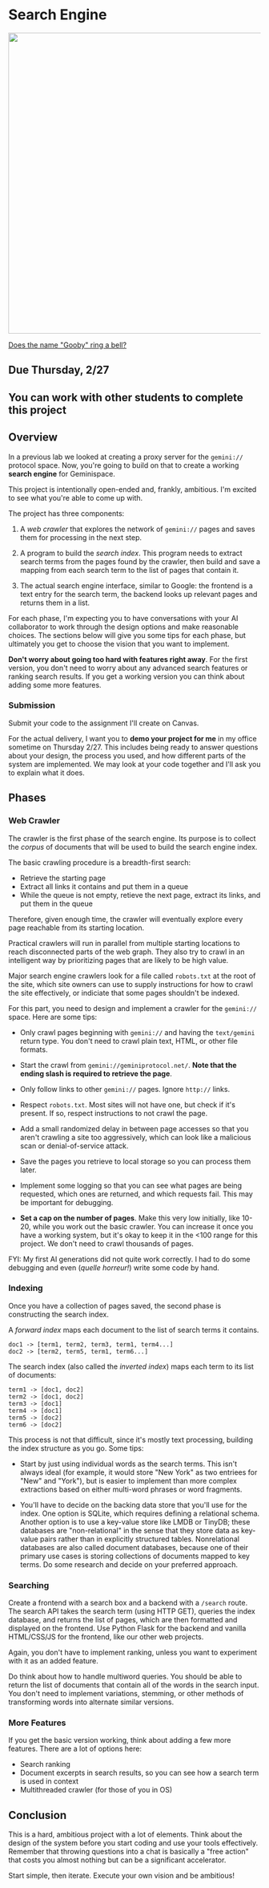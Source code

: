 # Search Engine

<img src="https://preview.redd.it/gooby-extension-for-chrome-and-opera-v0-5zpyl95ck2jd1.png?auto=webp&s=9d554952ab292f320ab3453d7438d84e6829bf0a" width="600px" />

[Does the name "Gooby" ring a bell?](https://www.youtube.com/watch?v=ZvkGDqlRCvY)

## Due Thursday, 2/27

## You can work with other students to complete this project

## Overview

In a previous lab we looked at creating a proxy server for the `gemini://` protocol space. Now, you're going to build on that to create a working **search engine** for Geminispace.

This project is intentionally open-ended and, frankly, ambitious. I'm excited to see what you're able to come up with.

The project has three components:

1. A *web crawler* that explores the network of `gemini://` pages and saves them for processing in the next step.

2. A program to build the *search index*. This program needs to extract search terms from the pages found by the crawler, then build and save a mapping from each search term to the list of pages that contain it.

3. The actual search engine interface, similar to Google: the frontend is a text entry for the search term, the backend looks up relevant pages and returns them in a list.

For each phase, I'm expecting you to have conversations with your AI collaborator to work through the design options and make reasonable choices. The sections below will give you some tips for each phase, but ultimately you get to choose the vision that you want to implement.

**Don't worry about going too hard with features right away**. For the first version, you don't need to worry about any advanced search features or ranking search results. If you get a working version you can think about adding some more features.

### Submission

Submit your code to the assignment I'll create on Canvas.

For the actual delivery, I want you to **demo your project for me** in my office sometime on Thursday 2/27. This includes being ready to answer questions about your design, the process you used, and how different parts of the system are implemented. We may look at your code together and I'll ask you to explain what it does.

## Phases

### Web Crawler

The crawler is the first phase of the search engine. Its purpose is to collect the *corpus* of documents that will be used to build the search engine index.

The basic crawling procedure is a breadth-first search:

- Retrieve the starting page
- Extract all links it contains and put them in a queue
- While the queue is not empty, retieve the next page, extract its links, and put them in the queue

Therefore, given enough time, the crawler will eventually explore every page reachable from its starting location.

Practical crawlers will run in parallel from multiple starting locations to reach disconnected parts of the web graph. They also try to crawl in an intelligent way by prioritizing pages that are likely to be high value.

Major search engine crawlers look for a file called `robots.txt` at the root of the site, which site owners can use to supply instructions for how to crawl the site effectively, or indiciate that some pages shouldn't be indexed.

For this part, you need to design and implement a crawler for the `gemini://` space. Here are some tips:

- Only crawl pages beginning with `gemini://` and having the `text/gemini` return type. You don't need to crawl plain text, HTML, or other file formats.

- Start the crawl from `gemini://geminiprotocol.net/`. **Note that the ending slash is required to retrieve the page**.

- Only follow links to other `gemini://` pages. Ignore `http://` links.

- Respect `robots.txt`. Most sites will not have one, but check if it's present. If so, respect instructions to not crawl the page.

- Add a small randomized delay in between page accesses so that you aren't crawling a site too aggressively, which can look like a malicious scan or denial-of-service attack.

- Save the pages you retrieve to local storage so you can process them later.

- Implement some logging so that you can see what pages are being requested, which ones are returned, and which requests fail. This may be important for debugging.

- **Set a cap on the number of pages**. Make this very low initially, like 10-20, while you work out the basic crawler. You can increase it once you have a working system, but it's okay to keep it in the <100 range for this project. We don't need to crawl thousands of pages.

FYI: My first AI generations did not quite work correctly. I had to do some debugging and even (*quelle horreur!*) write some code by hand.

### Indexing

Once you have a collection of pages saved, the second phase is constructing the search index.

A *forward index* maps each document to the list of search terms it contains.
```
doc1 -> [term1, term2, term3, term1, term4...]
doc2 -> [term2, term5, term1, term6...]
```
The search index (also called the *inverted index*) maps each term to its list of documents:
```
term1 -> [doc1, doc2]
term2 -> [doc1, doc2]
term3 -> [doc1]
term4 -> [doc1]
term5 -> [doc2]
term6 -> [doc2]
```

This process is not that difficult, since it's mostly text processing, building the index structure as you go. Some tips:

- Start by just using individual words as the search terms. This isn't always ideal (for example, it would store "New York" as two entriees for "New" and "York"), but is easier to implement than more complex extractions based on either multi-word phrases or word fragments.

- You'll have to decide on the backing data store that you'll use for the index. One option is SQLite, which requires defining a relational schema. Another option is to use a key-value store like LMDB or TinyDB; these databases are "non-relational" in the sense that they store data as key-value pairs rather than in explicitly structured tables. Nonrelational databases are also called document databases, because one of their primary use cases is storing collections of documents mapped to key terms. Do some research and decide on your preferred approach.

### Searching

Create a frontend with a search box and a backend with a `/search` route. The search API takes the search term (using HTTP GET), queries the index database, and returns the list of pages, which are then formatted and displayed on the frontend. Use Python Flask for the backend and vanilla HTML/CSS/JS for the frontend, like our other web projects.

Again, you don't have to implement ranking, unless you want to experiment with it as an added feature.

Do think about how to handle multiword queries. You should be able to return the list of documents that contain all of the words in the search input. You don't need to implement variations, stemming, or other methods of transforming words into alternate similar versions.

### More Features

If you get the basic version working, think about adding a few more features. There are a lot of options here:

- Search ranking
- Document excerpts in search results, so you can see how a search term is used in context
- Multithreaded crawler (for those of you in OS)

## Conclusion

This is a hard, ambitious project with a lot of elements. Think about the design of the system before you start coding and use your tools effectively. Remember that throwing questions into a chat is basically a "free action" that costs you almost nothing but can be a significant accelerator.

Start simple, then iterate. Execute your own vision and be ambitious!

